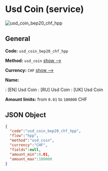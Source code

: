 
# Usd Coin (service) 
![usd_coin_bep20_chf_hpp](https://static.openfintech.io/payment_methods/usd_coin_bep20_chf_hpp/logo.svg?w=400&c=v0.59.26#w200)  

## General 
 
**Code:** `usd_coin_bep20_chf_hpp` 
 
**Method:** `usd_coin` 
 [show -->](/payment-methods/usd_coin/) 
 
**Currency:** `CHF` [show -->](/currencies/CHF/) 
 
**Name:** 
 
:	[EN] Usd Coin 
:	[RU] Usd Coin 
:	[UK] Usd Coin 
 
**Amount limits:** from `0.01` to `100000` CHF 

## JSON Object 

```json
{
  "code":"usd_coin_bep20_chf_hpp",
  "flow":"hpp",
  "method":"usd_coin",
  "currency":"CHF",
  "fields":null,
  "amount_min":0.01,
  "amount_max":100000
}
```  
